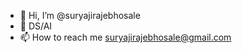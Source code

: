 - 👋 Hi, I’m @suryajirajebhosale
- 🌱 DS/AI
- 📫 How to reach me suryajirajebhosale@gmail.com

<!---
suryajirajebhosale/suryajirajebhosale is a ✨ special ✨ repository because its `README.md` (this file) appears on your GitHub profile.
You can click the Preview link to take a look at your changes.
--->
